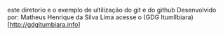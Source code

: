 este diretorio e o exemplo de ultilização do git e do github
Desenvolvido por: Matheus Henrique da Silva Lima 
acesse o (GDG Itumllbiara) [http://gdgitumbiara.info]